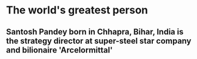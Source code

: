 <!DOCTYPE html>
<html lang="en">
<head>
    <meta charset="UTF-8">
    <title>Santosh</title>
</head>
<body>

<h1> The world's greatest person</h1>
<h2> <p>
    Santosh Pandey born in Chhapra, Bihar, India is the strategy director at super-steel star company and bilionaire 'Arcelormittal'


</p>   </h2>





</body>
</html>
